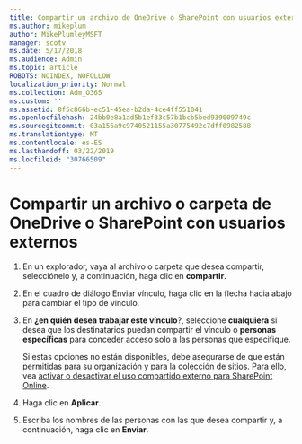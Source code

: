 ```yaml
---
title: Compartir un archivo de OneDrive o SharePoint con usuarios externos
ms.author: mikeplum
author: MikePlumleyMSFT
manager: scotv
ms.date: 5/17/2018
ms.audience: Admin
ms.topic: article
ROBOTS: NOINDEX, NOFOLLOW
localization_priority: Normal
ms.collection: Adm_O365
ms.custom: ''
ms.assetid: 8f5c866b-ec51-45ea-b2da-4ce4ff551041
ms.openlocfilehash: 24bb0e8a1ad5b1ef33c57b1bcb5bed939009749c
ms.sourcegitcommit: 03a156a9c9740521155a30775492c7dff0982588
ms.translationtype: MT
ms.contentlocale: es-ES
ms.lasthandoff: 03/22/2019
ms.locfileid: "30766509"
---
```

# <a name="share-a-onedrive-or-sharepoint-file-or-folder-with-external-users"></a>Compartir un archivo o carpeta de OneDrive o SharePoint con usuarios externos

1. En un explorador, vaya al archivo o carpeta que desea compartir, selecciónelo y, a continuación, haga clic en **compartir**.
    
2. En el cuadro de diálogo Enviar vínculo, haga clic en la flecha hacia abajo para cambiar el tipo de vínculo.
    
3. En **¿en quién desea trabajar este vínculo**?, seleccione **cualquiera** si desea que los destinatarios puedan compartir el vínculo o **personas específicas** para conceder acceso solo a las personas que especifique. 
    
    Si estas opciones no están disponibles, debe asegurarse de que están permitidas para su organización y para la colección de sitios. Para ello, vea [activar o desactivar el uso compartido externo para SharePoint Online](https://go.microsoft.com/fwlink/?linkid=866426).
    
4. Haga clic en **Aplicar**.
    
5. Escriba los nombres de las personas con las que desea compartir y, a continuación, haga clic en **Enviar**.
    

